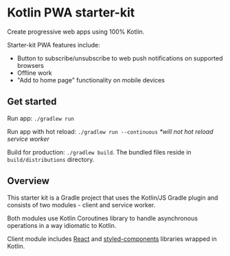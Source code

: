 # Kotlin PWA starter-kit

Create progressive web apps using 100% Kotlin.

Starter-kit PWA features include:
* Button to subscribe/unsubscribe to web push notifications on supported browsers
* Offline work
* "Add to home page" functionality on mobile devices


## Get started

Run app: `./gradlew run`

Run app with hot reload: `./gradlew run --continuous` _*will not hot reload service worker_

Build for production: `./gradlew build`. The bundled files reside in `build/distributions` directory.

## Overview

This starter kit is a Gradle project that uses the Kotlin/JS Gradle plugin and consists of two modules - client and service worker.

Both modules use Kotlin Coroutines library to handle asynchronous operations in a way idiomatic to Kotlin.

Client module includes [React](https://github.com/JetBrains/kotlin-wrappers/tree/master/kotlin-react) and [styled-components](https://github.com/JetBrains/kotlin-wrappers/tree/master/kotlin-styled) libraries wrapped in Kotlin. 
